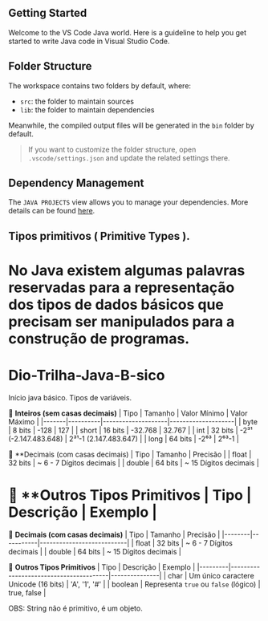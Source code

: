 ## Getting Started

Welcome to the VS Code Java world. Here is a guideline to help you get started to write Java code in Visual Studio Code.

## Folder Structure

The workspace contains two folders by default, where:

- `src`: the folder to maintain sources
- `lib`: the folder to maintain dependencies

Meanwhile, the compiled output files will be generated in the `bin` folder by default.

> If you want to customize the folder structure, open `.vscode/settings.json` and update the related settings there.

## Dependency Management

The `JAVA PROJECTS` view allows you to manage your dependencies. More details can be found [here](https://github.com/microsoft/vscode-java-dependency#manage-dependencies).

## Tipos primitivos ( Primitive Types ).

No Java existem algumas palavras reservadas para a representação dos tipos de dados básicos que precisam ser manipulados para a construção de programas. 
=======
# Dio-Trilha-Java-B-sico
Início java básico.
Tipos de variáveis.

🔢 **Inteiros (sem casas decimais)**
| Tipo  | Tamanho  | Valor Mínimo       | Valor Máximo       |
|-------|----------|--------------------|--------------------|
| byte  | 8 bits   | -128               | 127                |
| short | 16 bits  | -32.768            | 32.767             |
| int   | 32 bits  | -2³¹ (-2.147.483.648) | 2³¹-1 (2.147.483.647) |
| long  | 64 bits  | -2⁶³               | 2⁶³-1              |

🔣 **Decimais (com casas decimais)
|  Tipo  |  Tamanho  |  Precisão                 |
|  float |   32 bits |  ~ 6 - 7 Dígitos decimais |
| double |  64 bits  |  ~ 15    Dígitos decimais | 

🔡 **Outros Tipos Primitivos
| Tipo    | Descrição                             | Exemplo       |
=======
🔣 **Decimais (com casas decimais)**
|  Tipo  |  Tamanho  |  Precisão                 |
|--------|-----------|---------------------------|
|  float |   32 bits |  ~ 6 - 7 Dígitos decimais |
| double |  64 bits  |  ~ 15    Dígitos decimais | 

🔡 **Outros Tipos Primitivos**
| Tipo    | Descrição                              | Exemplo       |
|---------|----------------------------------------|---------------|
| char    | Um único caractere Unicode (16 bits)   | 'A', '1', '#' |
| boolean | Representa `true` ou `false` (lógico)  | true, false   |



OBS: String não é primitivo, é um objeto.

